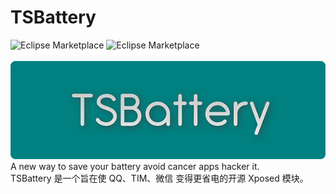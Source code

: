 # TSBattery
![Eclipse Marketplace](https://img.shields.io/badge/license-AGPL3.0-blue)
![Eclipse Marketplace](https://img.shields.io/badge/version-v3.1-green)
<br/><br/>
![banner](https://github.com/Xposed-Modules-Repo/com.fankes.tsbattery/blob/master/banner.png)<br/>
A new way to save your battery avoid cancer apps hacker it.<br/>
TSBattery 是一个旨在使 QQ、TIM、微信 变得更省电的开源 Xposed 模块。
